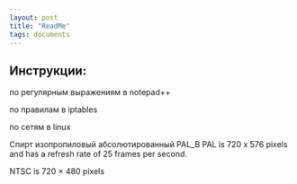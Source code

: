 ```yaml
---
layout: post
title: "ReadMe"
tags: documents
---
```


## Инструкции:

по регулярным выражениям в notepad++

по правилам в iptables

по сетям в linux

Спирт изопропиловый абсолютированный
PAL_B
PAL  is 720 x 576 pixels and has a refresh rate of 25 frames per second. 

NTSC is 720 × 480 pixels

























